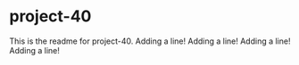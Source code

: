 # project-40

This is the readme for project-40.
Adding a line!
Adding a line!
Adding a line!
Adding a line!
